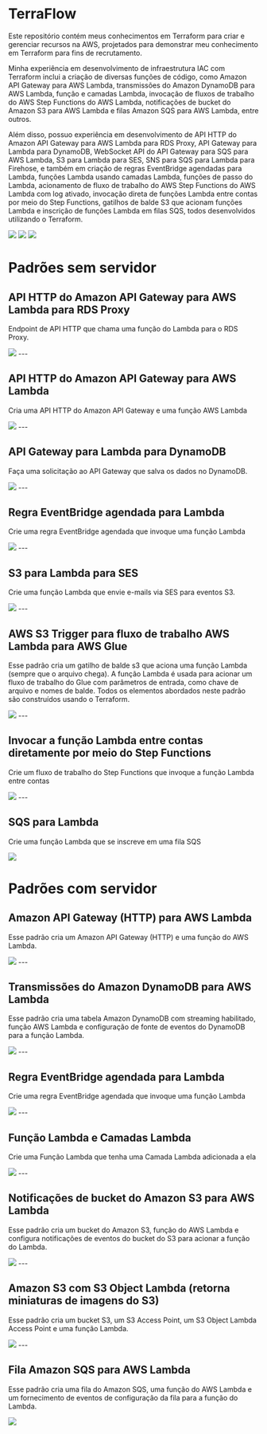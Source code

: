 # TerraFlow
<p>Este repositório contém meus conhecimentos em Terraform para criar e gerenciar recursos na AWS, projetados para demonstrar meu conhecimento em Terraform para fins de recrutamento.</p>

<p>Minha experiência em desenvolvimento de infraestrutura IAC com Terraform inclui a criação de diversas funções de código, como Amazon API Gateway para AWS Lambda, transmissões do Amazon DynamoDB para AWS Lambda, função e camadas Lambda, invocação de fluxos de trabalho do AWS Step Functions do AWS Lambda, notificações de bucket do Amazon S3 para AWS Lambda e filas Amazon SQS para AWS Lambda, entre outros.</p>

<p>Além disso, possuo experiência em desenvolvimento de API HTTP do Amazon API Gateway para AWS Lambda para RDS Proxy, API Gateway para Lambda para DynamoDB, WebSocket API do API Gateway para SQS para AWS Lambda, S3 para Lambda para SES, SNS para SQS para Lambda para Firehose, e também em criação de regras EventBridge agendadas para Lambda, funções Lambda usando camadas Lambda, funções de passo do Lambda, acionamento de fluxo de trabalho do AWS Step Functions do AWS Lambda com log ativado, invocação direta de funções Lambda entre contas por meio do Step Functions, gatilhos de balde S3 que acionam funções Lambda e inscrição de funções Lambda em filas SQS, todos desenvolvidos utilizando o Terraform.</p>

<img src="https://img.icons8.com/color/48/000000/terraform.png"/>

<img src="https://img.icons8.com/color/48/000000/amazon-web-services.png"/>

<img src="https://img.icons8.com/color/48/000000/visual-studio-code-2019.png"/>

<h1>Padrões sem servidor</h1>

<h2>API HTTP do Amazon API Gateway para AWS Lambda para RDS Proxy</h2>
<p>Endpoint de API HTTP que chama uma função do Lambda para o RDS Proxy.</p>
<img src="padroes-sem-servidor\1.PNG">
---
<h2>API HTTP do Amazon API Gateway para AWS Lambda</h2>
<p>Cria uma API HTTP do Amazon API Gateway e uma função AWS Lambda</p>
<img src="padroes-sem-servidor\2.PNG">
---
<h2>API Gateway para Lambda para DynamoDB</h2>
<p>Faça uma solicitação ao API Gateway que salva os dados no DynamoDB.</p>
<img src="padroes-sem-servidor\3.PNG">
---
<h2>Regra EventBridge agendada para Lambda</h2>
<p>Crie uma regra EventBridge agendada que invoque uma função Lambda</p>
<img src="padroes-sem-servidor\4.PNG">
---
<h2>S3 para Lambda para SES</h2>
<p>Crie uma função Lambda que envie e-mails via SES para eventos S3.</p>
<img src="padroes-sem-servidor\5.PNG">
---
<h2>AWS S3 Trigger para fluxo de trabalho AWS Lambda para AWS Glue</h2>
<p>Esse padrão cria um gatilho de balde s3 que aciona uma função Lambda (sempre que o arquivo chega). A função Lambda é usada para acionar um fluxo de trabalho do Glue com parâmetros de entrada, como chave de arquivo e nomes de balde. Todos os elementos abordados neste padrão são construídos usando o Terraform.</p>
<img src="padroes-sem-servidor\6.PNG">
---
<h2>Invocar a função Lambda entre contas diretamente por meio do Step Functions</h2>
<p>Crie um fluxo de trabalho do Step Functions que invoque a função Lambda entre contas</p>
<img src="padroes-sem-servidor\7.PNG">
---
<h2>SQS para Lambda</h2>
<p>Crie uma função Lambda que se inscreve em uma fila SQS</p>
<img src="padroes-sem-servidor\8.PNG">

<h1>Padrões com servidor</h1>

<h2>Amazon API Gateway (HTTP) para AWS Lambda</h2>
<p>Esse padrão cria um Amazon API Gateway (HTTP) e uma função do AWS Lambda.</p>
<img src="padroes-com-servidor\1.PNG">
---
<h2>Transmissões do Amazon DynamoDB para AWS Lambda</h2>
<p>Esse padrão cria uma tabela Amazon DynamoDB com streaming habilitado, função AWS Lambda e configuração de fonte de eventos do DynamoDB para a função Lambda.</p>
<img src="padroes-com-servidor\2.PNG">
---
<h2>Regra EventBridge agendada para Lambda</h2>
<p>Crie uma regra EventBridge agendada que invoque uma função Lambda</p>
<img src="padroes-com-servidor\3.PNG">
---
<h2>Função Lambda e Camadas Lambda</h2>
<p>Crie uma Função Lambda que tenha uma Camada Lambda adicionada a ela</p>
<img src="padroes-com-servidor\4.PNG">
---
<h2>Notificações de bucket do Amazon S3 para AWS Lambda</h2>
<p>Esse padrão cria um bucket do Amazon S3, função do AWS Lambda e configura notificações de eventos do bucket do S3 para acionar a função do Lambda.</p>
<img src="padroes-com-servidor\5.PNG">
---
<h2>Amazon S3 com S3 Object Lambda (retorna miniaturas de imagens do S3)</h2>
<p>Esse padrão cria um bucket S3, um S3 Access Point, um S3 Object Lambda Access Point e uma função Lambda.</p>
<img src="padroes-com-servidor\6.PNG">
---
<h2>Fila Amazon SQS para AWS Lambda</h2>
<p>Esse padrão cria uma fila do Amazon SQS, uma função do AWS Lambda e um fornecimento de eventos de configuração da fila para a função do Lambda.</p>
<img src="padroes-com-servidor\7.PNG">